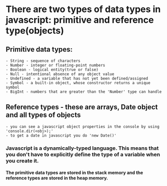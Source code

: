 # There are two types of data types in javascript: primitive and reference type(objects)

## Primitive data types:

    - String - sequence of characters
    - Number - integer or floating-point numbers
    - Boolean - logical entity(true or false)
    - Null - intentional absence of any object value
    - Undefined - a variable that has not yet been defined/assigned
    - Symbol - a built-in object, whose constructor returns a unique symbol
    - BigInt - numbers that are greater than the 'Number' type can handle

## Reference types - these are arrays, Date object and all types of objects

    - you can see a javascript object properties in the console by using 'console.dir(<obj>);'
    - to get a date in javascript you do 'new Date()'

### Javascript is a dynamically-typed language. This means that you don't have to explicitly define the type of a variable when you create it.

#### The primitive data types are stored in the stack memory and the reference types are stored in the heap memory.
